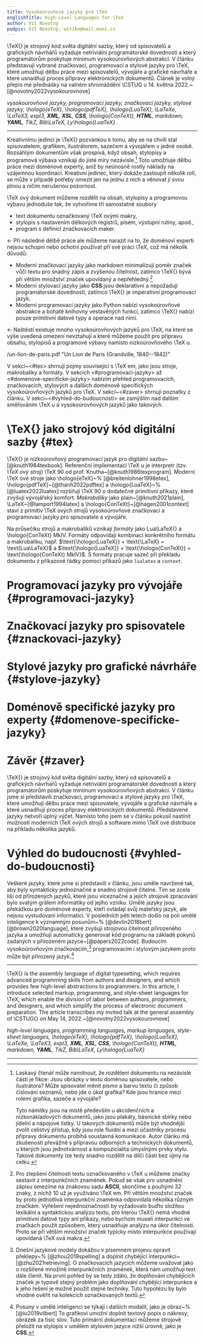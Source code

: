 ```yaml
---
title: Vysokoúrovňové jazyky pro \TeX
englishTitle: High-Level Languages for \TeX
author: Vít Novotný
podpis: Vít Novotný, witiko@mail.muni.cz
---
```


\TeX{} je strojový kód světa digitální sazby, který od spisovatelů a grafických
návrhářů vyžaduje netriviální programátorské dovednosti a který programátorům
poskytuje minimum vysokoúrovňových abstrakcí. V článku představuji vybrané
značkovací, programovací a stylové jazyky pro \TeX, které umožňují dělbu práce
mezi spisovatelů, vývojáře a grafické návrháře a které usnadňují proces
přípravy elektronických dokumentů. Článek je volný přepis mé přednášky na
valném shromáždění \CSTUG u 14. května 2022.~[@novotny2022vysokourovnove]

*vysokoúrovňové jazyky, programovací jazyky, značkovací jazyky, stylové jazyky,
\hologo{eTeX}, \hologo{pdfTeX}, \hologo{LuaTeX}, \LaTeXe, \LaTeX3, expl3,
**XML**, **XSL**, **CSS**, \hologo{ConTeXt}, **HTML**, markdown, **YAML**,
Ti$k$Z, Bib\LaTeX, Ly\hologo{LuaTeX}*

* * *

Kreativnímu jedinci je \TeX{} pozvánkou k tomu, aby se na chvíli stal
spisovatelem, grafikem, ilustrátorem, sazečem a vývojářem v jedné osobě.
Rozsáhlým dokumentům však prospívá, když obsah, stylopisy a programová výbava
vznikají do jisté míry nezávisle.[^1] Toto umožňuje dělbu práce mezi doménové
experty, aniž by neúnosně rostly náklady na vzájemnou koordinaci. Kreativní
jedinec, který dokáže zastoupit několik rolí, se může v případě potřeby omezit
jen na jednu z nich a věnovat jí svou plnou a ničím nerušenou pozornost.

 [^1]: Laskavý čtenář může namítnout, že rozdělení dokumentu na nezávislé části
       je fikce: Jsou obrázky v textu doménou spisovatele, nebo ilustrátora?
       Může spisovatel měnit písmo a barvu textu či způsob číslování seznamů,
       nebo jde o úkol grafika? Kde jsou hranice mezi rolemi grafika, sazeče
       a vývojáře?

       Tyto námitky jsou na místě především u akcidenčních a nízkonákladových
       dokumentů, jako jsou plakáty, básnické sbírky nebo jídelní a nápojové
       lístky. U takových dokumentů může být vhodnější zvolit celistvý přístup,
       kdy jsou role fluidní a mezi účastníky procesu přípravy dokumentu
       probíhá soustavná komunikace. Autor článku má zkušenosti převážně s
       přípravou odborných a technických dokumentů, u kterých jsou
       jednotvárnost a kompozicialita úmyslnými prvky stylu. Takové dokumenty
       lze tedy snadno rozdělit na dílčí části bez újmy na celku.

\TeX ový dokument můžeme rozdělit na obsah, stylopisy a programovou výbavu
jednoduše tak, že vytvoříme tři samostatné soubory

- text dokumentu označkovaný \TeX ovými makry,
- stylopis s nastavením délkových registrů, písem, výstupní rutiny, apod.,
- program s definicí značkovacích maker.

← Při následné dělbě práce ale můžeme narazit na to, že doménoví experti nejsou
schopni nebo ochotni používat při své práci \TeX, což má několik důvodů:

- Moderní značkovací jazyky jako markdown minimalizují poměr značek vůči textu
  pro snadný zápis a zvýšenou čitelnost, zatímco \TeX{} bývá při větším množství
  značek upovídaný a nepřehledný.[^2]
- Moderní stylovací jazyky jako **CSS** jsou deklarativní a nepožadují
  programátorské dovednosti, zatímco \TeX{} je imperativní programovací jazyk.
- Moderní programovací jazyky jako Python nabízí vysokoúrovňové abstrakce a
  bohaté knihovny vestavěných funkcí, zatímco \TeX{} nabízí pouze primitivní
  datové typy a operace nad nimi.

← Naštěstí existuje mnoho vysokoúrovňových jazyků pro \TeX, na které se výše
uvedená omezení nevztahují a které můžeme použít pro přípravu obsahu, stylopisů
a programové výbavy namísto nízkoúrovňového \TeX u.

 [^2]: Pro zlepšení čitelnosti textu označkovaného v \TeX u můžeme značky
       sestavit z interpunkčních znamének. Pokud se však pro usnadnění zápisu
       omezíme na znakovou sadu **ASCII**, skončíme s pouhými 32 znaky, z nichž
       10 už je využíváno \TeX em. Při větším množství značek by proto
       jednotlivá interpunkční znaménka odpovídala několika různým značkám.
       Vyřešení nejednoznačností by vyžadovalo buďto složitou lexikální a
       syntaktickou analýzu textu, pro kterou \TeX{} nemá vhodné primitivní
       datové typy ani příkazy, nebo bychom museli interpunkci ve značkách
       použít způsobem, který usnadňuje analýzu na úkor čitelnosti. Proto se
       při větším množství značek typicky místo interpunkce používají upovídaná
       \TeX ová makra.

 /un-lion-de-paris.pdf "Un Lion de Paris (Grandville, 1840--1842)"

V sekci~<#tex> shrnuji pojmy související s \TeX em, jako jsou stroje,
makrobalíky a formáty. V sekcích <#programovaci-jazyky> až
<#domenove-specificke-jazyky> nabízím přehled programovacích, značkovacích,
stylových a dalších doménově specifických vysokoúrovňových jazyků pro \TeX.
V sekci~<#zaver> shrnuji poznatky z článku. V sekci~<#vyhled-do-budoucnosti> se
zamýšlím nad dalším směřováním \TeX u a vysokoúrovňových jazyků jako takových.

# \TeX{} jako strojový kód digitální sazby {#tex}

\TeX{} je nízkoúrovňový programovací jazyk pro digitální sazbu~[@knuth1984texbook].
Referenční implementací \TeX u je interpretr (tzv. *\TeX ový stroj*) \TeX 90 od
prof. Knutha~[@knuth1986texprogram]. Moderní \TeX ové stroje jako \hologo{eTeX}~%
[@breitenlohner1998etex], \hologo{pdfTeX}~[@thanh2022pdftex] a \hologo{LuaTeX}~%
[@luatex2022luatex] rozšiřují \TeX 90 o dodatečné primitivní příkazy, které
zvyšují vývojářský komfort.  *Makrobalíky* jako plain~[@knuth2021plain],
\LaTeX~[@lamport1994latex] a \hologo{ConTeXt}~[@hagen2001context] staví z
primitiv \TeX ových strojů vysokoúrovňové značkovací a programovací jazyky pro
spisovatele a vývojáře.

Na průsečíku strojů a makrobalíků vznikají *formáty* jako Lua\LaTeX{} a
\hologo{ConTeXt} MkIV. Formáty odpovídají kombinaci konkrétního formátu a
makrobalíku, např. $\text{\hologo{LuaTeX}} + \text{\LaTeX} = \text{Lua\LaTeX}$
a $\text{\hologo{LuaTeX}} + \text{\hologo{ConTeXt}} = \text{\hologo{ConTeXt}
MkIV}$. S formáty pracuje sazeč při překladu dokumentu z příkazové řádky pomocí
příkazů jako `lualatex` a `context`.

# Programovací jazyky pro vývojáře {#programovaci-jazyky}
# Značkovací jazyky pro spisovatele {#znackovaci-jazyky}
# Stylové jazyky pro grafické návrháře {#stylove-jazyky}

<!-- https://www.texdev.net/2009/01/19/latex3-key-points/ -->
<!-- https://www.ctan.org/pkg/xtemplate -->

<!-- https://tex.stackexchange.com/a/118015/70941 -->
<!-- http://zeeba.tv/latex3-architecture-and-current-work-in-progress/ -->
<!-- https://www.latex-project.org/publications/2011-FMi-TUG-LaTeX3-architecture-slides.pdf -->
<!-- https://tug.org/TUGboat/tb32-3/tb102abstracts.pdf -->

# Doménově specifické jazyky pro experty {#domenove-specificke-jazyky}
# Závěr {#zaver}

\TeX{} je strojový kód světa digitální sazby, který od spisovatelů a grafických
návrhářů vyžaduje netriviální programátorské dovednosti a který programátorům
poskytuje minimum vysokoúrovňových abstrakcí. V článku jsme si představili
značkovací, programovací a stylové jazyky pro \TeX, které umožňují dělbu práce
mezi spisovatele, vývojáře a grafické návrháře a které usnadňují proces
přípravy elektronických dokumentů. Představené jazyky netvoří úplný výčet.
Namísto toho jsem se v článku pokusil nastínit možnosti moderních \TeX ových
strojů a software mimo \TeX ové distribuce na příkladu několika jazyků.

# Výhled do budoucnosti {#vyhled-do-budoucnosti}

<!-- Absence deklarativních stylových jazyků (CSS, CSL) je Achillova pata TeXu? -->

Veškeré jazyky, které jsme si představili v článku, jsou uměle navržené tak,
aby byly syntakticky jednoznačné a snadno strojově čitelné. Tím se zcela liší
od přirozených jazyků, které jsou víceznačné a jejich strojové zpracování bylo
svatým grálem informatiky od jejího vzniku. Umělé jazyky jsou překážkou pro
doménové experty, kteří ovládají svůj mateřský jazyk, ale nejsou vystudovaní
informatici. V posledních pěti letech došlo na poli umělé inteligence k
významným posunům~% [@devlin2018bert] [@brown2020language], které zvyšují
strojovou čitelnost přirozeného jazyka a umožňují automaticky generovat kód
programu na základě pokynů zadaných v přirozeném jazyce~[@papers2022code].
Budoucím vysokoúrovňovým značkovacím,[^5] programovacím i stylovým jazykem
proto může být přirozený jazyk.[^4]

 [^4]: Posuny v umělé inteligenci se týkají i dalších modalit, jako je obraz~%
       [@lu2019vilbert] To grafikovi umožní doplnit textový popis o nákresy;
       obrázek za tisíc slov. Tuto primární dokumentaci můžeme strojově
       přeložit na stylopis v umělém stylovém jazyce nižší úrovně, jako je
       **CSS**.

 [^5]: Dnešní jazykové modely dokážou v písemném projevu opravit překlepy~%
       [@zhou2019spelling] a doplnit chybějící interpunkci~[@zhu2021retrieving].
       O značkovacích jazycích můžeme uvažovat jako o rozšířené množině
       interpunkčních znamének, která nám umožňují text dále členit. Na první
       pohled by se tedy zdálo, že doplňování chybějících značek je typově
       stejný problém jako doplňování chybějící interpunkce a k jeho řešení je
       možné použít stejné techniky. Tuto hypotézu by bylo vhodné ověřit na
       kolekcích označkovaných textů.

* * *

\TeX{} is the assembly language of digital typesetting, which requires advanced
programming skills from authors and designers, and which provides few
high-level abstractions to programmers. In this article, I introduce selected
markup, programming, and style-sheet languages for \TeX, which enable the
division of labor between authors, programmers, and designers, and which
simplify the process of electronic document preparation. The article
transcribes my invited talk at the general assembly of \CSTUG{} on May 14,
2022.~[@novotny2022vysokourovnove]

*high-level languages, programming languages, markup languages, style-sheet
languages, \hologo{eTeX}, \hologo{pdfTeX}, \hologo{LuaTeX}, \LaTeXe, \LaTeX3,
expl3, **XML**, **XSL**, **CSS**, \hologo{ConTeXt}, **HTML**, markdown,
**YAML**, Ti$k$Z, Bib\LaTeX, Ly\hologo{LuaTeX}*

* * *
